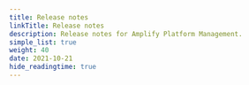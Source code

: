 ```yaml
---
title: Release notes
linkTitle: Release notes
description: Release notes for Amplify Platform Management.
simple_list: true
weight: 40
date: 2021-10-21
hide_readingtime: true
---
```

